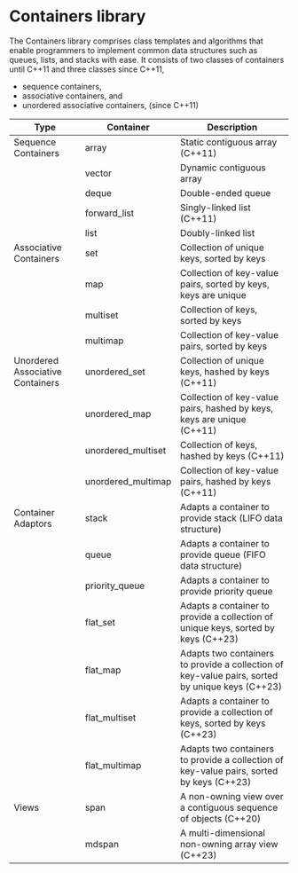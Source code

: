 # Containers library
The Containers library comprises class templates and algorithms that enable programmers to implement common data structures such as queues, lists, and stacks with ease. It consists of two classes of containers until C++11 and three classes since C++11, 
- sequence containers,
- associative containers, and
- unordered associative containers, (since C++11)

| Type                       | Container             | Description                                                       |
|----------------------------|-----------------------|-------------------------------------------------------------------|
| Sequence Containers        | array                 | Static contiguous array (C++11)                                    |
|                            | vector                | Dynamic contiguous array                                           |
|                            | deque                 | Double-ended queue                                                 |
|                            | forward_list          | Singly-linked list (C++11)                                         |
|                            | list                  | Doubly-linked list                                                 |
| Associative Containers     | set                   | Collection of unique keys, sorted by keys                         |
|                            | map                   | Collection of key-value pairs, sorted by keys, keys are unique     |
|                            | multiset              | Collection of keys, sorted by keys                                 |
|                            | multimap              | Collection of key-value pairs, sorted by keys                      |
| Unordered Associative Containers | unordered_set   | Collection of unique keys, hashed by keys (C++11)                  |
|                            | unordered_map         | Collection of key-value pairs, hashed by keys, keys are unique (C++11) |
|                            | unordered_multiset    | Collection of keys, hashed by keys (C++11)                         |
|                            | unordered_multimap    | Collection of key-value pairs, hashed by keys (C++11)              |
| Container Adaptors         | stack                 | Adapts a container to provide stack (LIFO data structure)          |
|                            | queue                 | Adapts a container to provide queue (FIFO data structure)          |
|                            | priority_queue        | Adapts a container to provide priority queue                       |
|                            | flat_set              | Adapts a container to provide a collection of unique keys, sorted by keys (C++23) |
|                            | flat_map              | Adapts two containers to provide a collection of key-value pairs, sorted by unique keys (C++23) |
|                            | flat_multiset         | Adapts a container to provide a collection of keys, sorted by keys (C++23) |
|                            | flat_multimap         | Adapts two containers to provide a collection of key-value pairs, sorted by keys (C++23) |
| Views                      | span                  | A non-owning view over a contiguous sequence of objects (C++20)    |
|                            | mdspan                | A multi-dimensional non-owning array view (C++23)                  |
